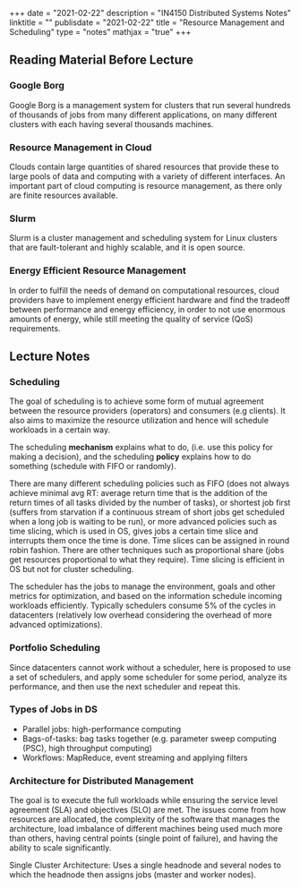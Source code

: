 +++
date = "2021-02-22"
description = "IN4150 Distributed Systems Notes"
linktitle = ""
publisdate = "2021-02-22"
title = "Resource Management and Scheduling"
type = "notes"
mathjax = "true"
+++

## Reading Material Before Lecture

### Google Borg

Google Borg is a management system for clusters that run several hundreds of thousands of jobs from many different applications, on many different clusters with each having several thousands machines.

### Resource Management in Cloud

Clouds contain large quantities of shared resources that provide these to large pools of data and computing  with a variety of different interfaces. An important part of cloud computing is resource management, as there only are finite resources available.

### Slurm

Slurm is a cluster management and scheduling system for Linux clusters that are fault-tolerant and highly scalable, and it is open source.

### Energy Efficient Resource Management

In order to fulfill the needs of demand on computational resources, cloud providers have to implement energy efficient hardware and find the tradeoff between performance and energy efficiency, in order to not use enormous amounts of energy, while still meeting the quality of service (QoS) requirements.

## Lecture Notes

### Scheduling

The goal of scheduling is to achieve some form of mutual agreement between the resource providers (operators) and consumers (e.g clients). It also aims to maximize the resource utilization and hence will schedule workloads in a certain way.

The scheduling **mechanism** explains what to do, (i.e. use this policy for making a decision), and the scheduling **policy** explains how to do something (schedule with FIFO or randomly).

There are many different scheduling policies such as FIFO (does not always achieve minimal avg RT: average return time that is the addition of the return times of all tasks divided by the number of tasks), or shortest job first (suffers from starvation if a continuous stream of short jobs get scheduled when a long job is waiting to be run), or more advanced policies such as time slicing, which is used in OS, gives jobs a certain time slice and interrupts them once the time is done. Time slices can be assigned in round robin fashion. There are other techniques such as proportional share (jobs get resources proportional to what they require). Time slicing is efficient in OS but not for cluster scheduling.

The scheduler has the jobs to manage the environment, goals and other metrics for optimization, and based on the information schedule incoming workloads efficiently. Typically schedulers consume 5% of the cycles in datacenters (relatively low overhead considering the overhead of more advanced optimizations).

### Portfolio Scheduling

Since datacenters cannot work without a scheduler, here is proposed to use a set of schedulers, and apply some scheduler for some period, analyze its performance, and then use the next scheduler and repeat this.

### Types of Jobs in DS

- Parallel jobs: high-performance computing
- Bags-of-tasks: bag tasks together (e.g. parameter sweep computing (PSC), high throughput computing)
- Workflows: MapReduce, event streaming and applying filters

### Architecture for Distributed Management

The goal is to execute the full workloads while ensuring the service level agreement (SLA) and objectives (SLO) are met. The issues come from how resources are allocated, the complexity of the software that manages the architecture, load imbalance of different machines being used much more than others, having central points (single point of failure), and having the ability to scale significantly.

Single Cluster Architecture: Uses a single headnode and several nodes to which the headnode then assigns jobs (master and worker nodes).
